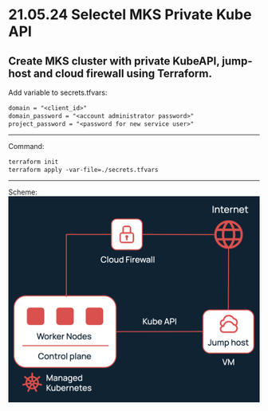 # 21.05.24 Selectel MKS Private Kube API
Create MKS cluster with private KubeAPI, jump-host and cloud firewall using Terraform.
---
Add variable to secrets.tfvars:
```
domain = "<client_id>"
domain_password = "<account administrator password>"
project_password = "<password for new service user>"
```
---
Command:
```
terraform init
terraform apply -var-file=./secrets.tfvars
```
---
Scheme:
![scheme](./images/scheme.png)
